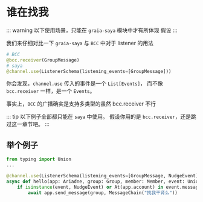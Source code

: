 # 谁在找我

::: warning
以下使用场景，只能在 `graia-saya` 模块中才有所体现
假设
:::

我们来仔细对比一下 `graia-saya` 与 `BCC` 中对于 listener 的用法

``` python
# BCC
@bcc.receiver(GroupMessage)
# saya
@channel.use(ListenerSchema(listening_events=[GroupMessage]))
```

你会发现，`channel.use` 传入的事件是一个 `List[Events]`，
而不像 `bcc.receiver` 一样，是一个 `Events`。

事实上，`BCC` 的广播确实是支持多类型的<Curtain>虽然 bcc.receiver 不行</Curtain>

::: tip
以下例子全部都只能在 `saya` 中使用。
假设你用的是 `bcc.receiver`，还是跳过这一章节吧。
:::

## 举个例子

``` python
from typing import Union
...

@channel.use(ListenerSchema(listening_events=[GroupMessage, NudgeEvent]))
async def hello(app: Ariadne, group: Group, member: Member, event: Union[GroupMessage, NudgeEvent])
    if isinstance(event, NudgeEvent) or At(app.account) in event.messageChain:
        await app.send_message(group, MessageChain("找我干肾么"))
```

<Loading></Loading>
